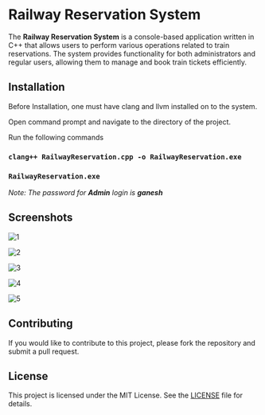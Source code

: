 # Railway Reservation System

The **Railway Reservation System** is a console-based application written in C++ that allows users to perform various operations related to train reservations. The system provides functionality for both administrators and regular users, allowing them to manage and book train tickets efficiently.

## Installation

Before Installation, one must have clang and llvm installed on to the system.  

Open command prompt and navigate to the directory of the project.  

Run the following commands  
### `clang++ RailwayReservation.cpp -o RailwayReservation.exe`

### `RailwayReservation.exe`  

*Note: The password for **Admin** login is **ganesh***   

## Screenshots

![1](https://github.com/pillaiganeshmohan/Railway-Reservation-System/assets/68379838/b02c70ca-daf7-42bf-9ba8-803c79f4ed42)

![2](https://github.com/pillaiganeshmohan/Railway-Reservation-System/assets/68379838/0580bf08-1389-44a4-a3a9-c30b2ce6a54f)

![3](https://github.com/pillaiganeshmohan/Railway-Reservation-System/assets/68379838/73974d56-1cf6-40e1-be10-9c028094553a)

![4](https://github.com/pillaiganeshmohan/Railway-Reservation-System/assets/68379838/1072e045-9b7f-4619-894b-5978dfe8cbdb)

![5](https://github.com/pillaiganeshmohan/Railway-Reservation-System/assets/68379838/3bf46a65-bca2-4ede-bbdf-c6e9500336f4)

## Contributing
If you would like to contribute to this project, please fork the repository and submit a pull request.

## License
This project is licensed under the MIT License. See the [LICENSE](./LICENSE) file for details.
